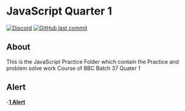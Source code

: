 # JavaScript Quarter 1

[![Discord](https://img.shields.io/discord/987926559480512542?label=discord)](https://discord.gg/R2g75R52GX)
[![GitHub last commit](https://img.shields.io/github/last-commit/archangel4031/PythonClassAssignments?color=%23f54242)](https://github.com/archangel4031/PythonClassAssignments)

## About
This is the JavaScript Practice Folder which contain the Practice and problem solve work Course of  BBC Batch 37  Quater 1

## Alert
-**[1 Alert](https://github.com/samiwadho/JavaScript/blob/main/JavaScript%20Practice/Lec%201%20Alert.html)**
